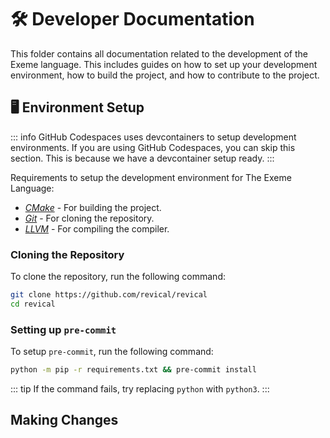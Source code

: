 <!-- Part of the Exeme Project, under the MIT license. See '/LICENSE' for license information. SPDX-License-Identifier: MIT License. -->

# 🛠️ Developer Documentation

This folder contains all documentation related to the development of the Exeme language. This includes guides on how to set up your development environment, how to build the project, and how to contribute to the project.

## 🖥️ Environment Setup

::: info
GitHub Codespaces uses devcontainers to setup development environments. If you are using GitHub Codespaces, you can skip this section. This is because we have a devcontainer setup ready.
:::

Requirements to setup the development environment for The Exeme Language:

- [*CMake*](https://cmake.org/download/) - For building the project.
- [*Git*](https://git-scm.com/downloads) - For cloning the repository.
- [*LLVM*](https://llvm.org/) - For compiling the compiler.

### Cloning the Repository

To clone the repository, run the following command:

```bash
git clone https://github.com/revical/revical
cd revical
```

### Setting up `pre-commit`

To setup `pre-commit`, run the following command:

```bash
python -m pip -r requirements.txt && pre-commit install
```

::: tip
If the command fails, try replacing `python` with `python3`.
:::

## Making Changes
